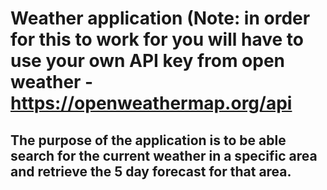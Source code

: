 # Weather application (Note: in order for this to work for you will have to use your own API key from open weather - https://openweathermap.org/api

## The purpose of the application is to be able search for the current weather in a specific area and retrieve the 5 day forecast for that area.


